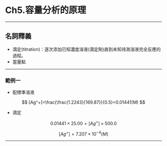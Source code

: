 # Ch5.容量分析的原理

---

## 名詞釋義

* 滴定(titration)：逐次添加已知濃度溶液(滴定劑)直到未知待測溶液完全反應的過程。
* 當量點

---

### 範例一

<!--這邊可以插題目-->

* 配標準溶液

$$
[Ag^+]=\frac{\frac{1.2243}{169.87}}{0.5}=0.01441(M)
$$

* 滴定

$$
0.01441\times 25.00=[Ag^+]\times 500.0
$$

$$
[Ag^+]=7.207\times 10^{-4}(M)
$$

---
